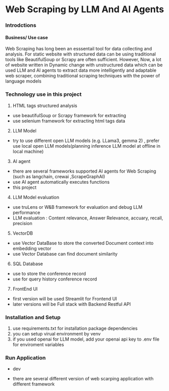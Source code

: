 # Web Scraping by LLM And AI Agents


### Introdctions
#### Business/ Use case 
Web Scraping has long been an esssentail tool for data collecting and analysis. For static website with structured data can be using traditional tools like BeautifulSoup or Scrapy are often sufficient.
However, Now, a lot of website written in Dynamic change with unstructured data which can be used LLM and AI agents to extract data more intelligently and adaptable web scraper, combining traditional scraping techniques with the power of language models



### Technology use in this project
1. HTML tags structured analysis
- use beautifulSoup or Scrapy framework for extracting
- use selenium framework for extracting html tags data 

2. LLM Model 
- try to use different open LLM models (e.g. LLama3, gemma 2) , prefer use local open LLM models(planning inference LLM model at offline in local machine)

3. AI agent
- there are several frameworks supported AI agents for Web Scraping (such as langchain, crewai ,ScrapeGraphAI)
- use AI agent automatically executes functions
- this project 


4. LLM Model evaluation
- use truLens or W&B framework for evaluation and debug LLM performance
- LLM evaluation : Content relevance, Answer Relevance, accuary, recall, precision 


5. VectorDB 
- use Vector DataBase to store the converted Document context into embedding vector
- use Vector Database can find document similarity 

6. SQL Database
- use to store the conference record
- use for query history conference record

7. FrontEnd UI
- first version will be used Streamlit for Frontend UI
- later versions will be Full stack with Backend Restful API



### Installation and Setup
1. use requirements.txt for installation package dependencies
2. you can setup virual environment by venv 
3. if you used openai for LLM model, add your openai api key to .env file  for enviroment variables 

### Run Application
- dev 

- there are several different version of web scarping application with different framework

